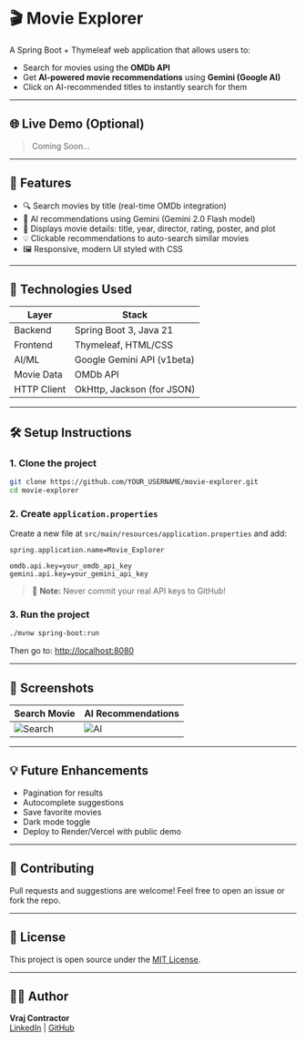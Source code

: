 # 🎬 Movie Explorer

A Spring Boot + Thymeleaf web application that allows users to:
- Search for movies using the **OMDb API**
- Get **AI-powered movie recommendations** using **Gemini (Google AI)**
- Click on AI-recommended titles to instantly search for them

---

## 🌐 Live Demo (Optional)
> Coming Soon...

---

## 🚀 Features

- 🔍 Search movies by title (real-time OMDb integration)
- 🧠 AI recommendations using Gemini (Gemini 2.0 Flash model)
- 📸 Displays movie details: title, year, director, rating, poster, and plot
- 💡 Clickable recommendations to auto-search similar movies
- 🖼️ Responsive, modern UI styled with CSS

---

## 🧰 Technologies Used

| Layer        | Stack                          |
|--------------|---------------------------------|
| Backend      | Spring Boot 3, Java 21          |
| Frontend     | Thymeleaf, HTML/CSS             |
| AI/ML        | Google Gemini API (v1beta)      |
| Movie Data   | OMDb API                        |
| HTTP Client  | OkHttp, Jackson (for JSON)      |

---

## 🛠️ Setup Instructions

### 1. Clone the project

```bash
git clone https://github.com/YOUR_USERNAME/movie-explorer.git
cd movie-explorer
```

### 2. Create `application.properties`

Create a new file at `src/main/resources/application.properties` and add:

```properties
spring.application.name=Movie_Explorer

omdb.api.key=your_omdb_api_key
gemini.api.key=your_gemini_api_key
```

> 🔐 **Note:** Never commit your real API keys to GitHub!

### 3. Run the project

```bash
./mvnw spring-boot:run
```

Then go to: [http://localhost:8080](http://localhost:8080)

---

## 📸 Screenshots

| Search Movie | AI Recommendations |
|--------------|--------------------|
| ![Search](docs/search-screenshot.png) | ![AI](docs/ai-recommendation.png) |

---

## 💡 Future Enhancements

- Pagination for results
- Autocomplete suggestions
- Save favorite movies
- Dark mode toggle
- Deploy to Render/Vercel with public demo

---

## 🤝 Contributing

Pull requests and suggestions are welcome! Feel free to open an issue or fork the repo.

---

## 📄 License

This project is open source under the [MIT License](LICENSE).

---

## 👨‍💻 Author

**Vraj Contractor**  
[LinkedIn](https://linkedin.com/in/your-profile) | [GitHub](https://github.com/contracv)
